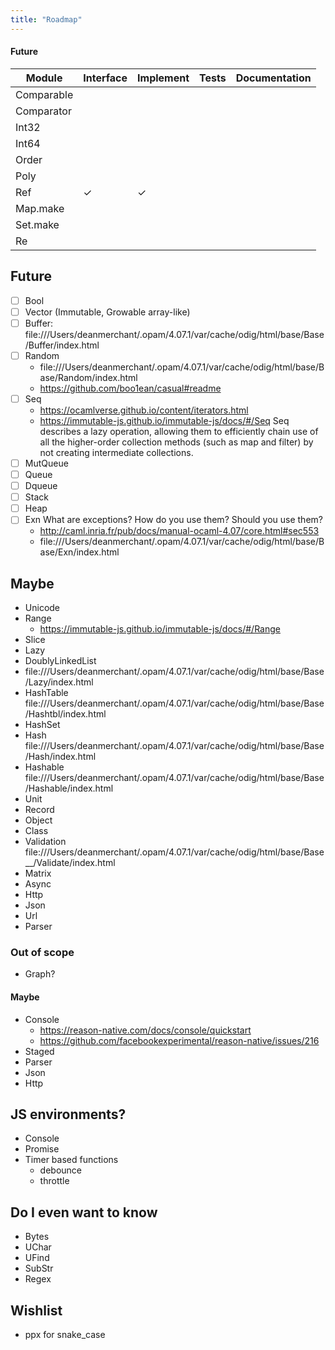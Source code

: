 ```yaml
---
title: "Roadmap"
---
```


#### Future

| Module     | Interface | Implement | Tests | Documentation |
| ---------- | --------- | --------- | ----- | ------------- |
| Comparable |           |           |       |               |
| Comparator |           |           |       |               |
| Int32      |           |           |       |               |
| Int64      |           |           |       |               |
| Order      |           |           |       |               |
| Poly       |           |           |       |               |
| Ref        | ✓         | ✓         |       |               |
| Map.make   |           |           |       |               |
| Set.make   |           |           |       |               |
| Re         |           |           |       |               |

## Future

- [ ] Bool
- [ ] Vector (Immutable, Growable array-like)
- [ ] Buffer: file:///Users/deanmerchant/.opam/4.07.1/var/cache/odig/html/base/Base/Buffer/index.html
- [ ] Random
  - file:///Users/deanmerchant/.opam/4.07.1/var/cache/odig/html/base/Base/Random/index.html
  - https://github.com/boo1ean/casual#readme
- [ ] Seq
  - https://ocamlverse.github.io/content/iterators.html
  - https://immutable-js.github.io/immutable-js/docs/#/Seq
    Seq describes a lazy operation, allowing them to efficiently chain use of all the higher-order collection methods (such as map and filter) by not creating intermediate collections.
- [ ] MutQueue
- [ ] Queue
- [ ] Dqueue
- [ ] Stack
- [ ] Heap
- [ ] Exn
      What are exceptions?
      How do you use them?
      Should you use them?
  - http://caml.inria.fr/pub/docs/manual-ocaml-4.07/core.html#sec553
  - file:///Users/deanmerchant/.opam/4.07.1/var/cache/odig/html/base/Base/Exn/index.html

## Maybe

- Unicode
- Range
  - https://immutable-js.github.io/immutable-js/docs/#/Range
- Slice
- Lazy
- DoublyLinkedList
- file:///Users/deanmerchant/.opam/4.07.1/var/cache/odig/html/base/Base/Lazy/index.html
- HashTable
  file:///Users/deanmerchant/.opam/4.07.1/var/cache/odig/html/base/Base/Hashtbl/index.html
- HashSet
- Hash
  file:///Users/deanmerchant/.opam/4.07.1/var/cache/odig/html/base/Base/Hash/index.html
- Hashable
  file:///Users/deanmerchant/.opam/4.07.1/var/cache/odig/html/base/Base/Hashable/index.html
- Unit
- Record
- Object
- Class
- Validation file:///Users/deanmerchant/.opam/4.07.1/var/cache/odig/html/base/Base\_\_/Validate/index.html
- Matrix
- Async
- Http
- Json
- Url
- Parser

### Out of scope

- Graph?

#### Maybe 

- Console
  - https://reason-native.com/docs/console/quickstart
  - https://github.com/facebookexperimental/reason-native/issues/216
- Staged
- Parser
- Json
- Http

## JS environments?

- Console
- Promise
- Timer based functions
  - debounce
  - throttle

## Do I even want to know

- Bytes
- UChar
- UFind
- SubStr
- Regex

## Wishlist

- ppx for snake_case
